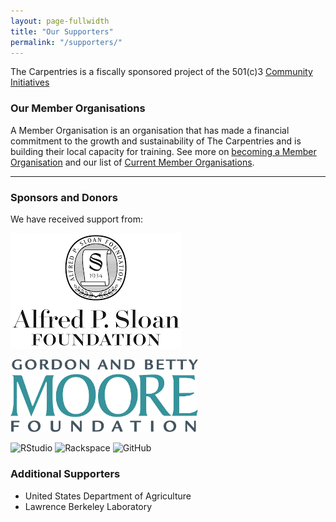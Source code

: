 ```yaml
---
layout: page-fullwidth
title: "Our Supporters"
permalink: "/supporters/"
---
```


The Carpentries is a fiscally sponsored project of the 501(c)3 [Community Initiatives](http://communityin.org/)


### Our Member Organisations

A Member Organisation is an organisation that has made a financial commitment to
the growth and sustainability of The Carpentries and is building their local capacity for training. See more on [becoming a Member Organisation](../membership/) and our list of [Current Member Organisations](../members/).

<hr/>

### Sponsors and Donors

We have received support from:

<a href="https://www.sloan.org"><img src="../files/orgs/sloan.png" alt="Alfred P. Sloan Foundation" /></a>

<a href="https://www.moore.org/"><img src="../files/orgs/moore.jpg" alt="Gordon and Betty Moore Foundation" style="width:300px;"/></a>

<img src="{{site.filesurl}}/orgs/rstudio-small.png" alt="RStudio" />

<img src="{{site.filesurl}}/orgs/rackspace.png" alt="Rackspace" />

<img src="{{site.filesurl}}/orgs/github.png" alt="GitHub" />

### Additional Supporters

- United States Department of Agriculture
- Lawrence Berkeley Laboratory
